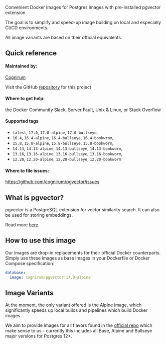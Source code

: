 Convenient Docker images for Postgres images with pre-installed pgvector extension.

The goal is to simplify and speed-up image building on local and especially CI/CD environments.

All image variants are based on their official equivalents.

## Quick reference

#### Maintained by:

[Cognirum](https://cognirum.com)

Visit the GitHub [repository](https://github.com/cognirum/pgvector) for this project

#### Where to get help:

the Docker Community Slack, Server Fault, Unix & Linux, or Stack Overflow

#### Supported tags

* `latest`, `17.0`, `17.0-alpine`, `17.0-bullseye`,
* `16.4`, `16.4-alpine`, `16.4-bullseye`, `16.4-bookwrom`,
* `15.8`, `15.8-alpine`, `15.8-bullseye`, `15.8-bookworm`,
* `14.13`, `14.13-alpine`, `14.13-bullseye`, `14.13-bookworm`,
* `13.16`, `13.16-alpine`, `13.16-bullseye`, `13.16-bookworm`,
* `12.20`, `12.20-alpine`, `12.20-bullseye`, `12.20-bookworm`

#### Where to file issues:

https://github.com/cognirum/pgvector/issues

## What is pgvector?

pgvector is a PostgreSQL extension for vector similarity search. It can also be used for storing embeddings.

Read more [here](https://github.com/pgvector/pgvector).

## How to use this image

Our images are drop-in replacements for their official Docker counterparts. Simply use these images as base images
in your Dockerfile or Docker Compose specification:

```yaml
database:
  image: cognirum/pgvector:17.0-alpine
```

## Image Variants

At the moment, the only variant offered is the Alpine image, which significantly speeds up local builds and
pipelines which build Docker images.

We aim to provide images for all flavors found in the [official repo](https://hub.docker.com/_/postgres) which make sense
to us - currently this includes all Base, Alpine and Bullseye major versions for Postgres 12+.
